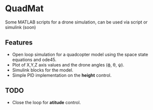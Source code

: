 # QuadMat

Some MATLAB scripts for a drone simulation, can be used via script or simulink (soon)

## Features

* Open loop simulation for a quadcopter model using the space state equations and ode45.
* Plot of X,Y,Z axis values and the drone angles (ϕ, θ, ψ).
* Simulink blocks for the model.
* Simple PID implementation on the **height** control.

## TODO

* Close the loop for **atitude** control.
